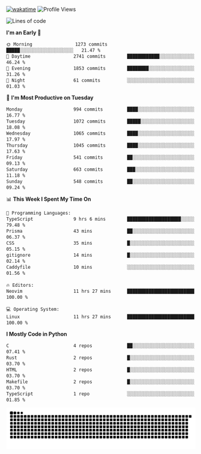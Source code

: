 [![wakatime](https://wakatime.com/badge/user/b920b284-3cde-4cd4-b72e-f7f22d050b16.svg)](https://wakatime.com/@b920b284-3cde-4cd4-b72e-f7f22d050b16)
![Profile Views](http://img.shields.io/badge/Profile%20Views-4586-blue)
<!--START_SECTION:waka-->
![Lines of code](https://img.shields.io/badge/From%20Hello%20World%20I%27ve%20Written-5.2%20million%20lines%20of%20code-blue)

**I'm an Early 🐤** 

```text
🌞 Morning                1273 commits        █████░░░░░░░░░░░░░░░░░░░░   21.47 % 
🌆 Daytime                2741 commits        ████████████░░░░░░░░░░░░░   46.24 % 
🌃 Evening                1853 commits        ████████░░░░░░░░░░░░░░░░░   31.26 % 
🌙 Night                  61 commits          ░░░░░░░░░░░░░░░░░░░░░░░░░   01.03 % 
```
📅 **I'm Most Productive on Tuesday** 

```text
Monday                   994 commits         ████░░░░░░░░░░░░░░░░░░░░░   16.77 % 
Tuesday                  1072 commits        █████░░░░░░░░░░░░░░░░░░░░   18.08 % 
Wednesday                1065 commits        ████░░░░░░░░░░░░░░░░░░░░░   17.97 % 
Thursday                 1045 commits        ████░░░░░░░░░░░░░░░░░░░░░   17.63 % 
Friday                   541 commits         ██░░░░░░░░░░░░░░░░░░░░░░░   09.13 % 
Saturday                 663 commits         ███░░░░░░░░░░░░░░░░░░░░░░   11.18 % 
Sunday                   548 commits         ██░░░░░░░░░░░░░░░░░░░░░░░   09.24 % 
```


📊 **This Week I Spent My Time On** 

```text
💬 Programming Languages: 
TypeScript               9 hrs 6 mins        ████████████████████░░░░░   79.48 % 
Prisma                   43 mins             ██░░░░░░░░░░░░░░░░░░░░░░░   06.37 % 
CSS                      35 mins             █░░░░░░░░░░░░░░░░░░░░░░░░   05.15 % 
gitignore                14 mins             █░░░░░░░░░░░░░░░░░░░░░░░░   02.14 % 
Caddyfile                10 mins             ░░░░░░░░░░░░░░░░░░░░░░░░░   01.56 % 

🔥 Editors: 
Neovim                   11 hrs 27 mins      █████████████████████████   100.00 % 

💻 Operating System: 
Linux                    11 hrs 27 mins      █████████████████████████   100.00 % 
```

**I Mostly Code in Python** 

```text
C                        4 repos             ██░░░░░░░░░░░░░░░░░░░░░░░   07.41 % 
Rust                     2 repos             █░░░░░░░░░░░░░░░░░░░░░░░░   03.70 % 
HTML                     2 repos             █░░░░░░░░░░░░░░░░░░░░░░░░   03.70 % 
Makefile                 2 repos             █░░░░░░░░░░░░░░░░░░░░░░░░   03.70 % 
TypeScript               1 repo              ░░░░░░░░░░░░░░░░░░░░░░░░░   01.85 % 
```




<!--END_SECTION:waka-->
![Snake animation](https://raw.githubusercontent.com/timmypidashev/timmypidashev/main/commits.svg)
